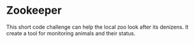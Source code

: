 # Zookeeper
This short code challenge can help the local zoo look after its denizens. It create a tool for monitoring animals and their status.
